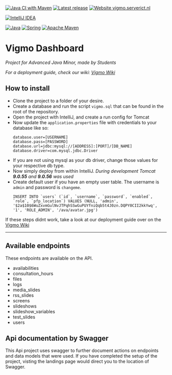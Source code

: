 [![Java CI with Maven](https://github.com/NHL-S-Vigmo/Api/actions/workflows/maven.yml/badge.svg)](https://github.com/NHL-S-Vigmo/Api/actions/workflows/maven.yml)
[![Latest release](https://badgen.net/github/release/NHL-S-Vigmo/Api)](https://github.com/NHL-S-Vigmo/Api/releases)
[![Website vigmo.serverict.nl](https://img.shields.io/website-up-down-green-red/https/vigmo.serverict.nl.svg)](https://vigmo.serverict.nl/)  

[![IntelliJ IDEA](https://img.shields.io/badge/IntelliJIDEA-000000.svg?style=for-the-badge&logo=intellij-idea&logoColor=white)](#)

[![Java](https://img.shields.io/badge/java-%23ED8B00.svg?style=for-the-badge&logo=java&logoColor=white)](#)
[![Spring](https://img.shields.io/badge/spring-%236DB33F.svg?style=for-the-badge&logo=spring&logoColor=white)](#)
[![Apache Maven](https://img.shields.io/badge/Apache%20Maven-C71A36?style=for-the-badge&logo=Apache%20Maven&logoColor=white)](#)

# Vigmo Dashboard
*Project for Advanced Java Minor, made by Students*  

_For a deployment guide, check our wiki: [Vigmo Wiki](https://github.com/NHL-S-Vigmo/docs/wiki)_

## How to install
* Clone the project to a folder of your desire.
* Create a database and run the script `vigmo.sql`  that can be found in the root of the repository.
* Open the project with IntelliJ, and create a run config for Tomcat
* Now update the `application.properties` file with credentials to your database like so: 
    ```properties
    database.user=[USERNAME]
    database.pass=[PASSWORD]
    database.url=jdbc:mysql://[ADDRESS]:[PORT]/[DB_NAME]
    database.driver=com.mysql.jdbc.Driver
    ```
* If you are not using mysql as your db driver, change those values for your respective db type.
* Now simply deploy from within IntelliJ. *During development Tomcat **9.0.55** and **9.0.56** was used*
* Create default user if you have an empty user table. The username is `admin` and password is `changeme`.
    ```mysql
    INSERT INTO `users` (`id`, `username`, `password`, `enabled`, `role`, `pfp_location`) VALUES (NULL, 'admin', '$2a$10$6WuZxvmGulNvJTPqhSSwGuPUYfniQqb5t4J0zn.DQPY0CII2kkYwq', '1', 'ROLE_ADMIN', '/ava/avatar.jpg')
    ```
If these steps didnt work, take a look at our deployment guide over on the [Vigmo Wiki](https://github.com/NHL-S-Vigmo/docs/wiki)

---

## Available endpoints
These endpoints are available on the API.

* availabilities
* consultation_hours
* files
* logs
* media_slides
* rss_slides
* screens
* slideshows
* slideshow_variables
* test_slides
* users

## Api documentation by Swagger
This Api project uses swagger to further document actions on endpoints and data models that were used.
If you have completed the setup of the project, visting the landings page would direct you to the location of Swagger.

